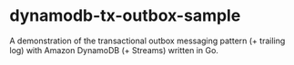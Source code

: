 # dynamodb-tx-outbox-sample
A demonstration of the transactional outbox messaging pattern (+ trailing log) with Amazon DynamoDB (+ Streams) written in Go.
